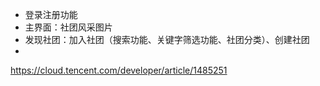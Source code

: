 - 登录注册功能
- 主界面：社团风采图片
- 发现社团：加入社团（搜索功能、关键字筛选功能、社团分类）、创建社团
- 



https://cloud.tencent.com/developer/article/1485251